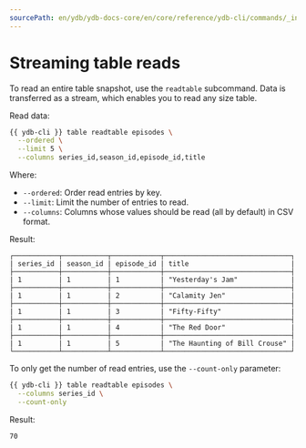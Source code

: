 ```yaml
---
sourcePath: en/ydb/ydb-docs-core/en/core/reference/ydb-cli/commands/_includes/readtable.md
---
```

# Streaming table reads

To read an entire table snapshot, use the `readtable` subcommand. Data is transferred as a stream, which enables you to read any size table.

Read data:

```bash
{{ ydb-cli }} table readtable episodes \
  --ordered \
  --limit 5 \
  --columns series_id,season_id,episode_id,title
```

Where:

* `--ordered`: Order read entries by key.
* `--limit`: Limit the number of entries to read.
* `--columns`: Columns whose values should be read (all by default) in CSV format.

Result:

```text
┌───────────┬───────────┬────────────┬───────────────────────────────┐
| series_id | season_id | episode_id | title                         |
├───────────┼───────────┼────────────┼───────────────────────────────┤
| 1         | 1         | 1          | "Yesterday's Jam"             |
├───────────┼───────────┼────────────┼───────────────────────────────┤
| 1         | 1         | 2          | "Calamity Jen"                |
├───────────┼───────────┼────────────┼───────────────────────────────┤
| 1         | 1         | 3          | "Fifty-Fifty"                 |
├───────────┼───────────┼────────────┼───────────────────────────────┤
| 1         | 1         | 4          | "The Red Door"                |
├───────────┼───────────┼────────────┼───────────────────────────────┤
| 1         | 1         | 5          | "The Haunting of Bill Crouse" |
└───────────┴───────────┴────────────┴───────────────────────────────┘
```

To only get the number of read entries, use the `--count-only` parameter:

```bash
{{ ydb-cli }} table readtable episodes \
  --columns series_id \
  --count-only
```

Result:

```text
70
```

